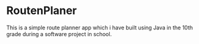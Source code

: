 # RoutenPlaner

This is a simple route planner app which i have built using Java in the 10th grade during a software project in school.
